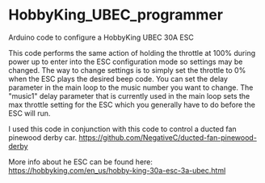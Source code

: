 # HobbyKing_UBEC_programmer
Arduino code to configure a HobbyKing UBEC 30A ESC

This code performs the same action of holding the throttle at 100% during power up to enter into the ESC configuration mode so settings may be changed.  The way to change settings is to simply set the throttle to 0% when the ESC plays the desired beep code.  You can set the delay parameter in the main loop to the music number you want to change.  The "music1" delay parameter that is currently used in the main loop sets the max throttle setting for the ESC which you generally have to do before the ESC will run.

I used this code in conjunction with this code to control a ducted fan pinewood derby car. https://github.com/NegativeC/ducted-fan-pinewood-derby

More info about he ESC can be found here: https://hobbyking.com/en_us/hobby-king-30a-esc-3a-ubec.html